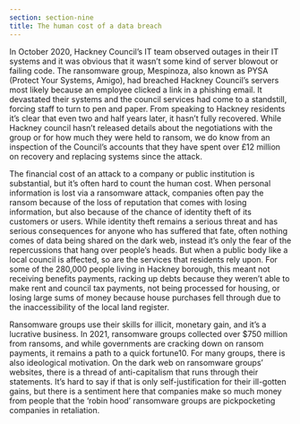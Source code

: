 ```yaml
---
section: section-nine
title: The human cost of a data breach
---
```

In October 2020, Hackney Council’s IT team observed outages in their IT systems and it was obvious that it wasn’t some kind of server blowout or failing code. The ransomware group, Mespinoza, also known as PYSA (Protect Your Systems, Amigo), had breached Hackney Council’s servers most likely because an employee clicked a link in a phishing email. It devastated their systems and the council services had come to a standstill, forcing staff to turn to pen and paper. From speaking to Hackney residents it’s clear that even two and half years later, it hasn’t fully recovered. While Hackney council hasn’t released details about the negotiations with the group or for how much they were held to ransom, we do know from an inspection of the Council’s accounts that they have spent over £12 million on recovery and replacing systems since the attack.

The financial cost of an attack to a company or public institution is substantial, but it’s often hard to count the human cost. When personal information is lost via a ransomware attack, companies often pay the ransom because of the loss of reputation that comes with losing information, but also because of the chance of identity theft of its customers or users. While identity theft remains a serious threat and has serious consequences for anyone who has suffered that fate, often nothing comes of data being shared on the dark web, instead it’s only the fear of the repercussions that hang over people’s heads. But when a public body like a local council is affected, so are the services that residents rely upon. For some of the 280,000 people living in Hackney borough, this meant not receiving benefits payments, racking up debts because they weren’t able to make rent and council tax payments, not being processed for housing, or losing large sums of money because house purchases fell through due to the inaccessibility of the local land register.

Ransomware groups use their skills for illicit, monetary gain, and it’s a lucrative business. In 2021, ransomware groups collected over $750 million from ransoms, and while governments are cracking down on ransom payments, it remains a path to a quick fortune10. For many groups, there is also ideological motivation. On the dark web on ransomware groups’ websites, there is a thread of anti-capitalism that runs through their statements. It’s hard to say if that is only self-justification for their ill-gotten gains, but there is a sentiment here that companies make so much money from people that the ‘robin hood’ ransomware groups are pickpocketing companies in retaliation.
